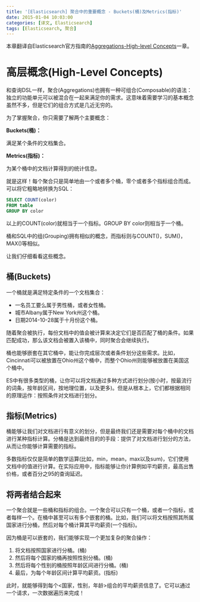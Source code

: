 ```yaml
---
title: '[Elasticsearch] 聚合中的重要概念 - Buckets(桶)及Metrics(指标)'
date: 2015-01-04 10:03:00
categories: [译文, Elasticsearch]
tags: [Elasticsearch, 聚合]
---
```


本章翻译自Elasticsearch官方指南的[Aggregations-High-level Concepts](http://www.elasticsearch.org/guide/en/elasticsearch/guide/current/aggs-high-level.html)一章。

# 高层概念(High-Level Concepts)

和查询DSL一样，聚合(Aggregations)也拥有一种可组合(Composable)的语法：独立的功能单元可以被混合在一起来满足你的需求。这意味着需要学习的基本概念虽然不多，但是它们的组合方式是几近无穷的。

为了掌握聚合，你只需要了解两个主要概念：

**Buckets(桶)：**

满足某个条件的文档集合。

**Metrics(指标)：**

为某个桶中的文档计算得到的统计信息。

<!-- More -->

就是这样！每个聚合只是简单地由一个或者多个桶，零个或者多个指标组合而成。可以将它粗略地转换为SQL：

```sql
SELECT COUNT(color) 
FROM table
GROUP BY color
```

以上的COUNT(color)就相当于一个指标。GROUP BY color则相当于一个桶。

桶和SQL中的组(Grouping)拥有相似的概念，而指标则与COUNT()，SUM()，MAX()等相似。

让我们仔细看看这些概念。

## 桶(Buckets)

一个桶就是满足特定条件的一个文档集合：

- 一名员工要么属于男性桶，或者女性桶。
- 城市Albany属于New York州这个桶。
- 日期2014-10-28属于十月份这个桶。

随着聚合被执行，每份文档中的值会被计算来决定它们是否匹配了桶的条件。如果匹配成功，那么该文档会被置入该桶中，同时聚合会继续执行。

桶也能够嵌套在其它桶中，能让你完成层次或者条件划分这些需求。比如，Cincinnati可以被放置在Ohio州这个桶中，而整个Ohio州则能够被放置在美国这个桶中。

ES中有很多类型的桶，让你可以将文档通过多种方式进行划分(按小时，按最流行的词条，按年龄区间，按地理位置，以及更多)。但是从根本上，它们都根据相同的原理运作：按照条件对文档进行划分。

## 指标(Metrics)

桶能够让我们对文档进行有意义的划分，但是最终我们还是需要对每个桶中的文档进行某种指标计算。分桶是达到最终目的的手段：提供了对文档进行划分的方法，从而让你能够计算需要的指标。

多数指标仅仅是简单的数学运算(比如，min，mean，max以及sum)，它们使用文档中的值进行计算。在实际应用中，指标能够让你计算例如平均薪资，最高出售价格，或者百分之95的查询延迟。

## 将两者结合起来

一个聚合就是一些桶和指标的组合。一个聚合可以只有一个桶，或者一个指标，或者每样一个。在桶中甚至可以有多个嵌套的桶。比如，我们可以将文档按照其所属国家进行分桶，然后对每个桶计算其平均薪资(一个指标)。

因为桶是可以嵌套的，我们能够实现一个更加复杂的聚合操作：

1. 将文档按照国家进行分桶。(桶)
2. 然后将每个国家的桶再按照性别分桶。(桶)
3. 然后将每个性别的桶按照年龄区间进行分桶。(桶)
4. 最后，为每个年龄区间计算平均薪资。(指标)

此时，就能够得到每个<国家，性别，年龄>组合的平均薪资信息了。它可以通过一个请求，一次数据遍历来完成！



